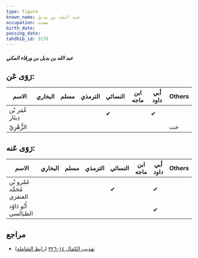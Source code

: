 ```yaml
---
type: figure
known_name: عبد الله بن بديل
occupation: محدث
birth_date:
passing_date:
tahdhib_id: 3176
---
```

##### عبد الله بن بديل بن ورقاء المكي

## رَوَى عَن:
| الاسم             | البخاري | مسلم | الترمذي | النسائي | ابن ماجه | أبي داود | Others |
| ----------------- | ------- | ---- | ------- | ------- | -------- | -------- | ------ |
| عُمَر بْن دِينَار |         |      |         | ✔       |          | ✔        |        |
| الزُّهْرِيّ       |         |      |         |         |          |          | خت     |
## رَوَى عَنه:
| الاسم                       | البخاري | مسلم | الترمذي | النسائي | ابن ماجه | أبي داود | Others |
| --------------------------- | ------- | ---- | ------- | ------- | -------- | -------- | ------ |
| عَمْرو بْن مُحَمَّد العنقزي |         |      |         | ✔       |          | ✔        |        |
| أَبُو دَاوُد الطيالسي       |         |      |         |         |          | ✔        |        |
## مراجع
- [تهذيب الكمال ١٤-٣٢٦](obsidian://open?vault=Tahdhib-al-Kamal&file=Figures/٣١٧٦-عبد%20الله%20بن%20بديل%20بن%20ورقاء%20المكي) ([رابط الشاملة](https://shamela.ws/book/3722/7254))